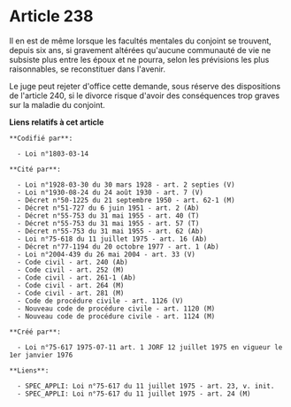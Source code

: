 # Article 238

Il en est de même lorsque les facultés mentales du conjoint se trouvent, depuis six ans, si gravement altérées qu'aucune
communauté de vie ne subsiste plus entre les époux et ne pourra, selon les prévisions les plus raisonnables, se reconstituer
dans l'avenir.

Le juge peut rejeter d'office cette demande, sous réserve des dispositions de l'article 240, si le divorce risque d'avoir des
conséquences trop graves sur la maladie du conjoint.

**Liens relatifs à cet article**

	**Codifié par**:

	  - Loi n°1803-03-14

	**Cité par**:

	  - Loi n°1928-03-30 du 30 mars 1928 - art. 2 septies (V)
	  - Loi n°1930-08-24 du 24 août 1930 - art. 7 (V)
	  - Décret n°50-1225 du 21 septembre 1950 - art. 62-1 (M)
	  - Décret n°51-727 du 6 juin 1951 - art. 2 (Ab)
	  - Décret n°55-753 du 31 mai 1955 - art. 40 (T)
	  - Décret n°55-753 du 31 mai 1955 - art. 57 (T)
	  - Décret n°55-753 du 31 mai 1955 - art. 62 (Ab)
	  - Loi n°75-618 du 11 juillet 1975 - art. 16 (Ab)
	  - Décret n°77-1194 du 20 octobre 1977 - art. 1 (Ab)
	  - Loi n°2004-439 du 26 mai 2004 - art. 33 (V)
	  - Code civil - art. 240 (Ab)
	  - Code civil - art. 252 (M)
	  - Code civil - art. 261-1 (Ab)
	  - Code civil - art. 264 (M)
	  - Code civil - art. 281 (M)
	  - Code de procédure civile - art. 1126 (V)
	  - Nouveau code de procédure civile - art. 1120 (M)
	  - Nouveau code de procédure civile - art. 1124 (M)

	**Créé par**:

	  - Loi n°75-617 1975-07-11 art. 1 JORF 12 juillet 1975 en vigueur le 1er janvier 1976

	**Liens**:

	  - SPEC_APPLI: Loi n°75-617 du 11 juillet 1975 - art. 23, v. init.
	  - SPEC_APPLI: Loi n°75-617 du 11 juillet 1975 - art. 24 (M)
